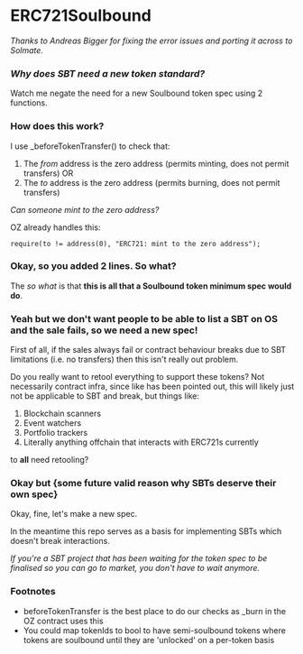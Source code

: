 # ERC721Soulbound

*Thanks to Andreas Bigger for fixing the error issues and porting it across to Solmate.*

### *Why does SBT need a new token standard?*

Watch me negate the need for a new Soulbound token spec using 2 functions.

### How does this work?

I use _beforeTokenTransfer() to check that:

1) The *from* address is the zero address (permits minting, does not permit transfers)
OR
2) The *to* address is the zero address (permits burning, does not permit transfers)

*Can someone mint to the zero address?*

OZ already handles this:

`require(to != address(0), "ERC721: mint to the zero address");`

### Okay, so you added 2 lines. So what?

The *so what* is that **this is all that a Soulbound token minimum spec would do**.

### Yeah but we don't want people to be able to list a SBT on OS and the sale fails, so we need a new spec!

First of all, if the sales always fail or contract behaviour breaks due to SBT limitations (i.e. no transfers) then this isn't really out problem.

Do you really want to retool everything to support these tokens? Not necessarily contract infra, since like has been pointed out, this will likely just not be applicable to SBT and break, but things like:

1) Blockchain scanners
2) Event watchers
3) Portfolio trackers
4) Literally anything offchain that interacts with ERC721s currently

to **all** need retooling?

### Okay but {some future valid reason why SBTs deserve their own spec}

Okay, fine, let's make a new spec.

In the meantime this repo serves as a basis for implementing SBTs which doesn't break interactions.

*If you're a SBT project that has been waiting for the token spec to be finalised so you can go to market, you don't have to wait anymore.*

### Footnotes

- beforeTokenTransfer is the best place to do our checks as _burn in the OZ contract uses this
- You could map tokenIds to bool to have semi-soulbound tokens where tokens are soulbound until they are 'unlocked' on a per-token basis
